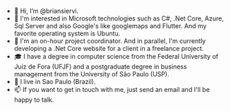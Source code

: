 - 👋 Hi, I’m @briansiervi.
- 👀 I'm interested in Microsoft technologies such as C#, .Net Core, Azure, Sql Server and also Google's like googlemaps and Flutter. And my favorite operating system is Ubuntu.
- 🌱 I'm an on-hour project coordinator. And in parallel, I'm currently developing a .Net Core website for a client in a freelance project.
- :mortar_board: I have a degree in computer science from the Federal University of Juiz de Fora (UFJF) and a postgraduate degree in business management from the University of São Paulo (USP).
- :house_with_garden: I live in Sao Paulo (Brazil).
- 📫 If you want to get in touch with me, just send an email and I'll be happy to talk.

<!---
briansiervi/briansiervi is a ✨ special ✨ repository because its `README.md` (this file) appears on your GitHub profile.
You can click the Preview link to take a look at your changes.

Icons: https://gist.github.com/rxaviers/7360908
--->

